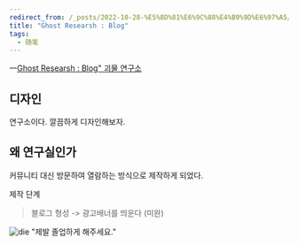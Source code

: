 ```yaml
---
redirect_from: /_posts/2022-10-28-%E5%8D%81%E6%9C%88%E4%B9%9D%E6%97%A5/
title: "Ghost Researsh : Blog"
tags:
  - 随笔
---
```


一[Ghost Researsh : Blog" 괴물 연구소](https://soyeon001.github.io)


## 디자인
연구소이다. 깔끔하게 디자인해보자.


## 왜 연구실인가

커뮤니티 대신 방문하여 열람하는 방식으로 제작하게 되었다.

제작 단계
> 블로그 형성 -> 광고배너를 띄운다 (미완) 

![die](https://i0.hdslb.com/bfs/article/df8af3cc71412b92e0026072da970fb9bdf338b4.gif)
"제발 졸업하게 해주세요."

